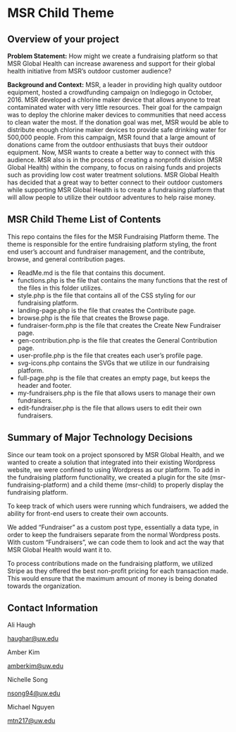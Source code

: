 # MSR Child Theme

## Overview of your project
**Problem Statement:**
How might we create a fundraising platform so that MSR Global Health can increase awareness and support for their global health initiative from MSR’s outdoor customer audience?

**Background and Context:**
MSR, a leader in providing high quality outdoor equipment, hosted a crowdfunding campaign on Indiegogo in October, 2016. MSR developed a chlorine maker device that allows anyone to treat contaminated water with very little resources. Their goal for the campaign was to deploy the chlorine maker devices to communities that need access to clean water the most. If the donation goal was met, MSR would be able to distribute enough chlorine maker devices to provide safe drinking water for 500,000 people. From this campaign, MSR found that a large amount of donations came from the outdoor enthusiasts that buys their outdoor equipment. Now, MSR wants to create a better way to connect with this audience. MSR also is in the process of creating a nonprofit division (MSR Global Health) within the company, to focus on raising funds and projects such as providing low cost water treatment solutions. MSR Global Health has decided that a great way to better connect to their outdoor customers while supporting MSR Global Health is to create a fundraising platform that will allow people to utilize their outdoor adventures to help raise money.

## MSR Child Theme List of Contents
This repo contains the files for the MSR Fundraising Platform theme. The theme is responsible for the entire fundraising platform styling, the front end user’s account and fundraiser management, and the contribute, browse, and general contribution pages.   
- ReadMe.md  is the file that contains this document.
- functions.php is the file that contains the many functions that the rest of the files in this folder utilizes.
- style.php is the file that contains all of the CSS styling for our fundraising platform. 
- landing-page.php is the file that creates the Contribute page.
- browse.php is the file that creates the Browse page.
- fundraiser-form.php is the file that creates the Create New Fundraiser page.
- gen-contribution.php is the file that creates the General Contribution page.
- user-profile.php is the file that creates each user’s profile page.
- svg-icons.php contains the SVGs that we utilize in our fundraising platform.
- full-page.php is the file that creates an empty page, but keeps the header and footer.
- my-fundraisers.php is the file that allows users to manage their own fundraisers.
- edit-fundraiser.php is the file that allows users to edit their own fundraisers.

## Summary of Major Technology Decisions
Since our team took on a project sponsored by MSR Global Health, and we wanted to create a solution that integrated into their existing Wordpress website, we were confined to using Wordpress as our platform. To add in the fundraising platform functionality, we created a plugin for the site (msr-fundraising-platform) and a child theme (msr-child) to properly display the fundraising platform.

To keep track of which users were running which fundraisers, we added the ability for front-end users to create their own accounts.

We added “Fundraiser” as a custom post type, essentially a data type, in order to keep the fundraisers separate from the normal Wordpress posts. With custom “Fundraisers”, we can code them to look and act the way that MSR Global Health would want it to. 

To process contributions made on the fundraising platform, we utilized Stripe as they offered the best non-profit pricing for each transaction made. This would ensure that the maximum amount of money is being donated towards the organization. 

## Contact Information
Ali Haugh

haughar@uw.edu

Amber Kim

amberkim@uw.edu

Nichelle Song

nsong94@uw.edu

Michael Nguyen

mtn217@uw.edu
